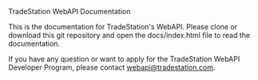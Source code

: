 TradeStation WebAPI Documentation

This is the documentation for TradeStation's WebAPI. Please clone or download this git repository and open the docs/index.html file to read the documentation.

If you have any question or want to apply for the TradeStation WebAPI Developer Program, please contact webapi@tradestation.com.
